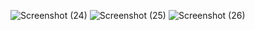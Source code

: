 ![Screenshot (24)](https://github.com/rutviknare/DriverDetails/assets/90822009/9d77631c-04e2-4d09-a96a-75c245487215)
![Screenshot (25)](https://github.com/rutviknare/DriverDetails/assets/90822009/a66f6d7c-5a92-4628-aade-0dd4202b777c)
![Screenshot (26)](https://github.com/rutviknare/DriverDetails/assets/90822009/9d5fe1fd-90a5-41f3-99dc-72afa4c3e3c8)
